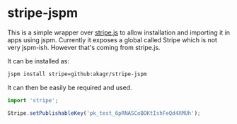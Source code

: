 # stripe-jspm

This is a simple wrapper over [stripe.js](https://stripe.com/docs/stripe.js) to allow installation and importing it in apps using jspm. Currently it exposes a global called Stripe which is not very jspm-ish. However that's coming from stripe.js.

It can be installed as:

```bash
jspm install stripe=github:akagr/stripe-jspm
```

It can then be easily be required and used.

```javascript
import 'stripe';

Stripe.setPublishableKey('pk_test_6pRNASCoBOKtIshFeQd4XMUh');
```

